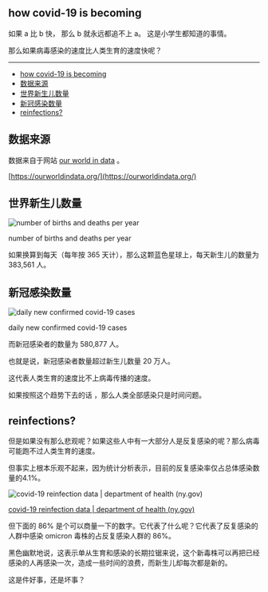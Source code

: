 ## how covid-19 is becoming

如果 a 比 b 快，
那么 b 就永远都追不上 a。
这是小学生都知道的事情。

那么如果病毒感染的速度比人类生育的速度快呢？

---

- [how covid-19 is becoming](#how-covid-19-is-becoming)
- [数据来源](#数据来源)
- [世界新生儿数量](#世界新生儿数量)
- [新冠感染数量](#新冠感染数量)
- [reinfections?](#reinfections)

## 数据来源

数据来自于网站 [our world in data](https://ourworldindata.org/) 。

[https://ourworldindata.org/](https://ourworldindata.org/)

## 世界新生儿数量

![number of births and deaths per year](how%20covid-19%20is%20becoming%209cfb2831b0ae457889cddafda62d0279/untitled.png)

number of births and deaths per year

如果换算到每天（每年按 365 天计），那么这颗蓝色星球上，每天新生儿的数量为 383,561 人。

## 新冠感染数量

![daily new confirmed covid-19 cases](how%20covid-19%20is%20becoming%209cfb2831b0ae457889cddafda62d0279/untitled%201.png)

daily new confirmed covid-19 cases

而新冠感染者的数量为 580,877 人。

也就是说，新冠感染者数量超过新生儿数量 20 万人。

这代表人类生育的速度比不上病毒传播的速度。

如果按照这个趋势下去的话 ，那么人类全部感染只是时间问题。

## reinfections?

但是如果没有那么悲观呢？如果这些人中有一大部分人是反复感染的呢？那么病毒可能跑不过人类生育的速度。

但事实上根本乐观不起来，因为统计分析表示，目前的反复感染率仅占总体感染数量的4.1%。

![[covid-19 reinfection data | department of health (ny.gov)](https://coronavirus.health.ny.gov/covid-19-reinfection-data)](how%20covid-19%20is%20becoming%209cfb2831b0ae457889cddafda62d0279/untitled%202.png)

[covid-19 reinfection data | department of health (ny.gov)](https://coronavirus.health.ny.gov/covid-19-reinfection-data)

但下面的 86% 是个可以商量一下的数字。它代表了什么呢？它代表了反复感染的人群中感染 omicron 毒株的占反复感染人群的 86%。

黑色幽默地说，这表示单从生育和感染的长期拉锯来说，这个新毒株可以再把已经感染的人再感染一次，造成一些时间的浪费，而新生儿却每次都是新的。

这是件好事，还是坏事？